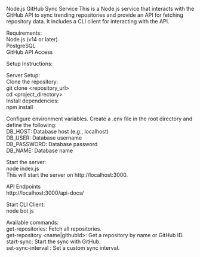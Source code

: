 Node.js GitHub Sync Service
This is a Node.js service that interacts with the GitHub API to sync trending repositories and provide an API for fetching repository data. It includes a CLI client for interacting with the API.

Requirements:  
Node.js (v14 or later)  
PostgreSQL  
GitHub API Access  

Setup Instructions:

Server Setup:  
Clone the repository:  
git clone <repository_url>  
cd <project_directory>  
Install dependencies:  
npm install  

Configure environment variables. Create a .env file in the root directory and define the following:  
DB_HOST: Database host (e.g., localhost)  
DB_USER: Database username  
DB_PASSWORD: Database password  
DB_NAME: Database name  

Start the server:  
node index.js  
This will start the server on http://localhost:3000.  

API Endpoints  
http://localhost:3000/api-docs/  


Start CLI Client:  
node bot.js  

Available commands:  
get-repositories: Fetch all repositories.  
get-repository <name|githubId>: Get a repository by name or GitHub ID.  
start-sync: Start the sync with GitHub.  
set-sync-interval <interval>: Set a custom sync interval.  
